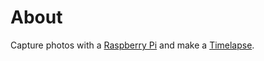# About

Capture photos with a [Raspberry Pi](https://www.raspberrypi.org/) and make a [Timelapse](https://en.wikipedia.org/wiki/Time-lapse_photography).
